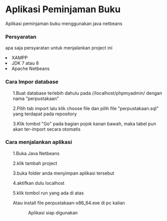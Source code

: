 # Aplikasi Peminjaman Buku
Aplikasi peminjaman buku menggunakan java netbeans
<h3>Persyaratan</h3>
<p>apa saja persyaratan untuk menjalankan project ini</p>
<li>XAMPP</li>
<li>JDK 7 atau 8</li>
<li>Apache Netbeans</li>
<h3>Cara Impor database</h3>
<ul>1.Buat database terlebih dahulu pada //localhost/phpmyadmin/ dengan nama "perpustakaan"</ul>
<ul>2.Pilih tab import lalu klik choose file dan pilih file "perpustakaan.sql" yang terdapat pada repository</ul>
<ul>3.Klik tombol "Go" pada bagian pojok kanan bawah, maka tabel pun akan ter-import secara otomatis</ul>
<h3>Cara menjalankan aplikasi</h3>
<ul>1.Buka Java Netbeans</ul>
<ul>2.klik tambah project</ul>
<ul>3.buka folder anda menyimpan aplikasi tersebut</ul>
<ul>4.aktifkan dulu localhost</ul>
<ul>5.klik tombol run yang ada di atas</ul>
<ul>Atau install file perpustakaan-x86_64.exe di pc kalian<ul>
<ul>Aplikasi siap digunakan</ul>

